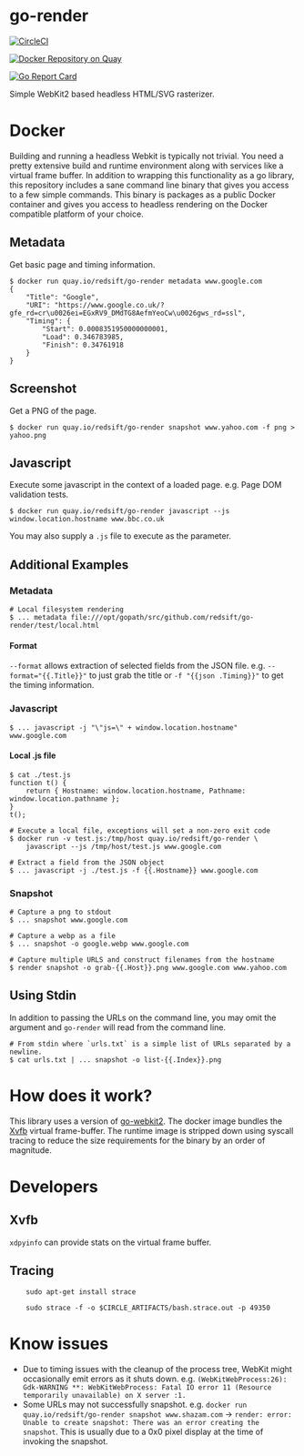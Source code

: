 # go-render

[![CircleCI](https://circleci.com/gh/Redsift/go-render.svg?style=svg)](https://circleci.com/gh/Redsift/go-render) 

[![Docker Repository on Quay](https://quay.io/repository/redsift/go-render/status "Docker Repository on Quay")](https://quay.io/repository/redsift/go-render)

[![Go Report Card](https://goreportcard.com/badge/github.com/redsift/go-render)](https://goreportcard.com/report/github.com/redsift/go-render)


Simple WebKit2 based headless HTML/SVG rasterizer. 

# Docker

Building and running a headless Webkit is typically not trivial. You need a pretty extensive build and runtime environment along with services like a virtual frame buffer. In addition to wrapping this functionality as a go library, this repository includes a sane command line binary that gives you access to a few simple commands. This binary is packages as a public Docker container and gives you access to headless rendering on the Docker compatible platform of your choice.

## Metadata

Get basic page and timing information.

    $ docker run quay.io/redsift/go-render metadata www.google.com
    {
        "Title": "Google",
        "URI": "https://www.google.co.uk/?gfe_rd=cr\u0026ei=EGxRV9_DMdTG8AefmYeoCw\u0026gws_rd=ssl",
        "Timing": {
            "Start": 0.0008351950000000001,
            "Load": 0.346783985,
            "Finish": 0.34761918
        }
    }

## Screenshot

Get a PNG of the page.

    $ docker run quay.io/redsift/go-render snapshot www.yahoo.com -f png > yahoo.png

## Javascript

Execute some javascript in the context of a loaded page. e.g. Page DOM validation tests.

	$ docker run quay.io/redsift/go-render javascript --js window.location.hostname www.bbc.co.uk

You may also supply a `.js` file to execute as the parameter.

## Additional Examples

### Metadata

	# Local filesystem rendering
	$ ... metadata file:///opt/gopath/src/github.com/redsift/go-render/test/local.html

#### Format

`--format` allows extraction of selected fields from the JSON file. e.g. `--format="{{.Title}}"` to just grab the title
or `-f "{{json .Timing}}"` to get the timing information.

### Javascript

	$ ... javascript -j "\"js=\" + window.location.hostname"  www.google.com

#### Local .js file

    $ cat ./test.js
    function t() {
        return { Hostname: window.location.hostname, Pathname: window.location.pathname };
    }
    t();
    
    # Execute a local file, exceptions will set a non-zero exit code
	$ docker run -v test.js:/tmp/host quay.io/redsift/go-render \ 
	  	javascript --js /tmp/host/test.js www.google.com
    
	# Extract a field from the JSON object
	$ ... javascript -j ./test.js -f {{.Hostname}} www.google.com

### Snapshot

	# Capture a png to stdout
	$ ... snapshot www.google.com

	# Capture a webp as a file
	$ ... snapshot -o google.webp www.google.com

	# Capture multiple URLS and construct filenames from the hostname
	$ render snapshot -o grab-{{.Host}}.png www.google.com www.yahoo.com

## Using Stdin

In addition to passing the URLs on the command line, you may omit the argument and `go-render` will read from the command line. 

	# From stdin where `urls.txt` is a simple list of URLs separated by a newline.
	$ cat urls.txt | ... snapshot -o list-{{.Index}}.png

# How does it work?

This library uses a version of [go-webkit2](https://github.com/sourcegraph/go-webkit2). The docker image bundles the [Xvfb](https://en.wikipedia.org/wiki/Xvfb) virtual frame-buffer. The runtime image is stripped down using syscall tracing to reduce the size requirements for the binary by an order of magnitude.


# Developers

## Xvfb

`xdpyinfo` can provide stats on the virtual frame buffer.
        
        
## Tracing
        
        sudo apt-get install strace
        
        sudo strace -f -o $CIRCLE_ARTIFACTS/bash.strace.out -p 49350
        
# Know issues

- Due to timing issues with the cleanup of the process tree, WebKit might occasionally emit errors as it shuts down. e.g. `(WebKitWebProcess:26): Gdk-WARNING **: WebKitWebProcess: Fatal IO error 11 (Resource temporarily unavailable) on X server :1.`        
- Some URLs may not successfully snapshot. e.g. `docker run quay.io/redsift/go-render snapshot www.shazam.com` -> `render: error: Unable to create snapshot: There was an error creating the snapshot`. This is usually due to a 0x0 pixel display at the time of invoking the snapshot.